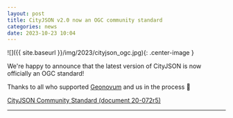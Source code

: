 ```yaml
---
layout: post
title: CityJSON v2.0 now an OGC community standard
categories: news
date: 2023-10-23 10:04
---
```


![]({{ site.baseurl }}/img/2023/cityjson_ogc.jpg){: .center-image }

We're happy to announce that the latest version of CityJSON is now officially an OGC standard!

Thanks to all who supported [Geonovum](https://www.geonovum.nl) and us in the process 🙏

[<i class="fas fa-external-link-alt"></i> CityJSON Community Standard (document 20-072r5)](https://docs.ogc.org/cs/20-072r5/20-072r5.html)

- - - 




